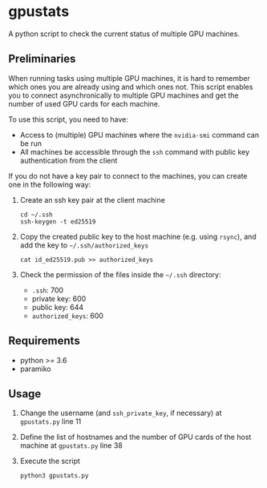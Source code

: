# gpustats
A python script to check the current status of multiple GPU machines.


## Preliminaries

When running tasks using multiple GPU machines, it is hard to remember which ones you are already using and which ones not.
This script enables you to connect asynchronically to multiple GPU machines and get the number of used GPU cards for each machine.

To use this script, you need to have:
- Access to (multiple) GPU machines where the `nvidia-smi` command can be run
- All machines be accessible through the `ssh` command with public key authentication from the client

If you do not have a key pair to connect to the machines, you can create one in the following way:

1. Create an ssh key pair at the client machine
	```
	cd ~/.ssh
	ssh-keygen -t ed25519
	```
1. Copy the created public key to the host machine (e.g. using `rsync`), and add the key to `~/.ssh/authorized_keys`
	```
	cat id_ed25519.pub >> authorized_keys
	```

1. Check the permission of the files inside the `~/.ssh` directory:
	- `.ssh`: 700
	- private key: 600
	- public key: 644
	- `authorized_keys`: 600


## Requirements

- python >= 3.6
- paramiko


## Usage

1. Change the username (and `ssh_private_key`, if necessary) at `gpustats.py` line 11

1. Define the list of hostnames and the number of GPU cards of the host machine at `gpustats.py` line 38 

1. Execute the script
	```
	python3 gpustats.py
	```
